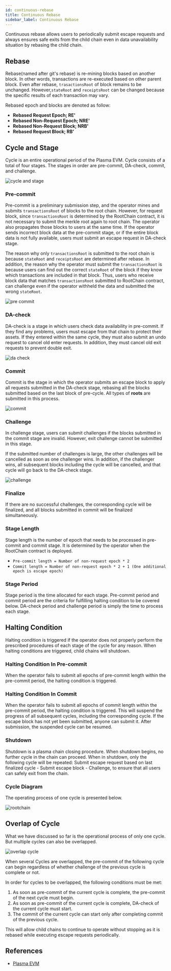 ```yaml
---
id: continuous-rebase
title: Continuous Rebase
sidebar_label: Continuous Rebase
---
```


Continuous rebase allows users to periodically submit escape requests and always ensures safe exits from the child chain even in data unavailability situation by rebasing the child chain. 

## Rebase
Rebase(named after git's rebase) is re-mining blocks based on another block. In other words, transactions are re-executed based on other parent block. Even after rebase, `trasactionsRoot` of block remains to be unchanged. However,`stateRoot` and `receiptsRoot` can be changed because the specific results of each transaction may vary.

Rebased epoch and blocks are denoted as follow:

- **Rebased Request Epoch; RE'**
- **Rebased Non-Request Epoch; NRE'**
- **Rebased Non-Request Block; NRB'**
- **Rebased Request Block; RB'**


## Cycle and Stage
Cycle is an entire operational period of the Plasma EVM. Cycle consists of a total of four stages. The stages in order are pre-commit, DA-check, commit, and challenge.

![cycle and stage](assets/learn_advanced_cycle.png)


### Pre-commit
Pre-commit is a preliminary submission step, and the operator mines and submits `transactionsRoot` of blocks to the root chain. However, for request block, since `transactionsRoot` is determined by the RootChain contract, it is not necessary to submit the merkle root again to root chain. The operator also propagates those blocks to users at the same time. If the operator sends incorrect block data at the pre-commit stage, or if the entire block data is not fully available, users must submit an escape request in DA-check stage. 

The reason why only `transactionsRoot` is submitted to the root chain is because `stateRoot` and `receiptsRoot` are determined after rebase. In addition, the reason why the operator must submit the `transactionsRoot` is because users can find out the correct `stateRoot` of the block if they know which transactions are included in that block. Thus, users who receive block data that matches `transactionsRoot` submitted to RootChain contract, can challenge even if the operator withheld the data and submitted the wrong `stateRoot`.


![pre commit](assets/learn_advanced_pre_commit.png)


### DA-check
DA-check is a stage in which users check data availability in pre-commit. If they find any problems, users must escape from that chain to protect their assets. If they entered within the same cycle, they must also submit an undo request to cancel old enter requests. In addition, they must cancel old exit requests to prevent double exit.

![da check](assets/learn_advanced_da_check.png)


### Commit
Commit is the stage in which the operator submits an escape block to apply all requests submitted in the DA-check stage, rebasing all the blocks submitted based on the last block of pre-cycle. All types of **roots** are submitted in this process.

![commit](assets/learn_advanced_commit.png)


### Challenge
In challenge stage, users can submit challenges if the blocks submitted in the commit stage are invalid. However, exit challenge cannot be submitted in this stage.

If the submitted number of challenges is large, the other challenges will be cancelled as soon as one challenger wins. In addition, if the challenger wins, all subsequent blocks including the cycle will be cancelled, and that cycle will go back to the DA-check stage.

![challenge](assets/learn_advanced_challenge.png)


### Finalize
If there are no successful challenges, the corresponding cycle will be finalized, and all blocks submitted in commit will be finalized simultaneously. 

### Stage Length
Stage length is the number of epoch that needs to be processed in pre-commit and commit stage. It is determined by the operator when the RootChain contract is deployed.

- `Pre-commit length = Number of non-request epoch * 2`
- `Commit length = Number of non-request epoch * 2 + 1 (One additional epoch is escape epoch)`


### Stage Period
Stage period is the time allocated for each stage. Pre-commit period and commit period are the criteria for fulfilling halting condition to be covered below. DA-check period and challenge period is simply the time to process each stage.


## Halting Condition
Halting condition is triggered if the operator does not properly perform the prescribed procedures of each stage of the cycle for any reason. When halting conditions are triggered, child chains will shutdown.

### Halting Condition In Pre-commit
When the operator fails to submit all epochs of pre-commit length within the pre-commit period, the halting condition is triggered.

### Halting Condition In Commit
When the operator fails to submit all epochs of commit length within the pre-commit period, the halting condition is triggered. This will suspend the progress of all subsequent cycles, including the corresponding cycle. If the escape block has not yet been submitted, anyone can submit it. After submission, the suspended cycle can be resumed. 


### Shutdown
Shutdown is a plasma chain closing procedure. When shutdown begins, no further cycle in the chain can proceed. When in shutdown, only the following cycle will be repeated: Submit escape request based on last finalized cycle - Submit escape block - Challenge, to ensure that all users can safely exit from the chain.



### Cycle Diagram
The operating process of one cycle is presented below.

![rootchain](assets/learn_advanced_rootchain.png)


## Overlap of Cycle
What we have discussed so far is the operational process of only one cycle. But multiple cycles can also be overlapped.

![overlap cycle](assets/learn_advanced_overlap_cycle.png)

When several Cycles are overlapped, the pre-commit of the following cycle can begin regardless of whether challenge of the previous cycle is complete or not.

In order for cycles to be overlapped, the following conditions must be met:

1.  As soon as pre-commit of the current cycle is complete, the pre-commit of the next cycle must begin.
2. As soon as pre-commit of the current cycle is complete, DA-check of the current cycle must start.
3. The commit of the current cycle can start only after completing commit of the previous cycle.

This will allow child chains to continue to operate without stopping as it is rebased while executing escape requests periodically.

## References
- [Plasma EVM](https://onther-tech.github.io/papers/tech-paper.pdf)
